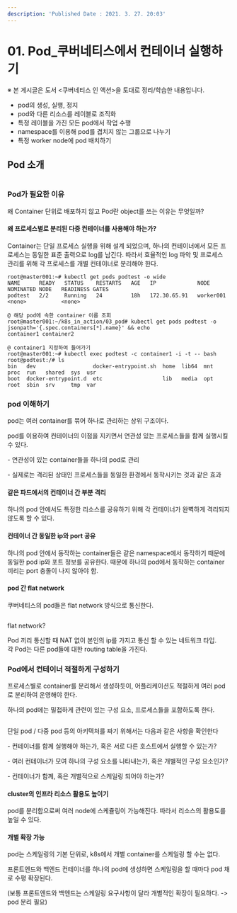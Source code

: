 ```yaml
---
description: 'Published Date : 2021. 3. 27. 20:03'
---
```


# 01. Pod\_쿠버네티스에서 컨테이너 실행하기

※ 본 게시글은 도서 <쿠버네티스 인 액션>을 토대로 정리/학습한 내용입니다.

* pod의 생성, 실행, 정지
* pod와 다른 리소스를 레이블로 조직화
* 특정 레이블을 가진 모든 pod에서 작업 수행
* namespace를 이용해 pod를 겹치지 않는 그룹으로 나누기
* 특정 worker node에 pod 배치하기



## Pod 소개

<figure><img src="https://blog.kakaocdn.net/dn/bdoUYn/btq09jswKq5/2EaElSSUeJy0nBQdJD6CvK/img.png" alt=""><figcaption></figcaption></figure>

### Pod가 필요한 이유

왜 Container 단위로 배포하지 않고 Pod란 object를 쓰는 이유는 무엇일까?

#### 왜 프로세스별로 분리된 다중 컨테이너를 사용해야 하는가?

&#x20;Container는 단일 프로세스 실행을 위해 설계 되었으며, 하나의 컨테이너에서 모든 프로세스는 동일한 표준 출력으로 log를 남긴다. 따라서 효율적인 log 파악 및 프로세스 관리를 위해 각 프로세스를 개별 컨테이너로 분리해야 한다.

```
root@master001:~# kubectl get pods podtest -o wide
NAME      READY   STATUS    RESTARTS   AGE   IP             NODE        NOMINATED NODE   READINESS GATES
podtest   2/2     Running   24         18h   172.30.65.91   worker001   <none>           <none>

@ 해당 pod에 속한 container 이름 조회
root@master001:~/k8s_in_action/03_pod# kubectl get pods podtest -o jsonpath='{.spec.containers[*].name}' && echo
container1 container2

@ container1 지정하여 들어가기
root@master001:~# kubectl exec podtest -c container1 -i -t -- bash
root@podtest:/# ls
bin   dev                  docker-entrypoint.sh  home  lib64  mnt  proc  run   shared  sys  usr
boot  docker-entrypoint.d  etc                   lib   media  opt  root  sbin  srv     tmp  var
```

###

### pod 이해하기

pod는 여러 container를 묶어 하나로 관리하는 상위 구조이다.

pod를 이용하여 컨테이너의 이점을 지키면서 연관성 있는 프로세스들을 함께 실행시킬 수 있다.

\- 연관성이 있는 container들을 하나의 pod로 관리

\- 실제로는 격리된 상태인 프로세스들을 동일한 환경에서 동작시키는 것과 같은 효과

#### 같은 파드에서의 컨테이너 간 부분 격리

하나의 pod 안에서도 특정한 리소스를 공유하기 위해 각 컨테이너가 완벽하게 격리되지 않도록 할 수 있다.

#### 컨테이너 간 동일한 ip와 port 공유

하나의 pod 안에서 동작하는 container들은 같은 namespace에서 동작하기 때문에 동일한 pod ip와 포트 정보를 공유한다. 때문에 하나의 pod에서 동작하는 container 끼리는 port 충돌이 나지 않아야 함.

#### &#x20;pod 간 flat network

쿠버네티스의 pod들은 flat network 방식으로 통신한다.

<figure><img src="https://blog.kakaocdn.net/dn/bzKDuZ/btq1Kc6E7Tv/OQKjLPKNNm8qJoSTeYCGOK/img.png" alt=""><figcaption></figcaption></figure>

flat network?

Pod 끼리 통신할 때 NAT 없이 본인의 ip를 가지고 통신 할 수 있는 네트워크 타입.\
각 Pod는 다른 pod들에 대한 routing table을 가진다.



### Pod에서 컨테이너 적절하게 구성하기

프로세스별로 container를 분리해서 생성하듯이, 어플리케이션도 적절하게 여러 pod로 분리하여 운영해야 한다.

하나의 pod에는 밀접하게 관련이 있는 구성 요소, 프로세스들을 포함하도록 한다.

<figure><img src="https://blog.kakaocdn.net/dn/IUjaa/btq1MqJXp1I/p9itOGsxhvl3xGR79h5mYK/img.png" alt=""><figcaption></figcaption></figure>

단일 pod / 다중 pod 등의 아키텍처를 짜기 위해서는 다음과 같은 사항을 확인한다

\- 컨테이너를 함께 실행해야 하는가, 혹은 서로 다른 호스트에서 실행할 수 있는가?

\- 여러 컨테이너가 모여 하나의 구성 요소를 나타내는가, 혹은 개별적인 구성 요소인가?

\- 컨테이너가 함께, 혹은 개별적으로 스케일링 되어야 하는가?

#### cluster의 인프라 리소스 활용도 높이기

pod를 분리함으로써 여러 node에 스케쥴링이 가능해진다. 따라서 리소스의 활용도를 높일 수 있다.

#### 개별 확장 가능

pod는 스케일링의 기본 단위로, k8s에서 개별 container를 스케일링 할 수는 없다.

프론트엔드와 백엔드 컨테이너를 하나의 pod에 생성하면 스케일링을 할 때마다 pod 채로 수평 확장된다.

(보통 프론트엔드와 백엔드는 스케일링 요구사항이 달라 개별적인 확장이 필요하다. -> pod 분리 필요)

